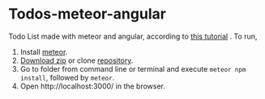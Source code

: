 # Todos-meteor-angular
Todo List made with meteor and angular, according to [this tutorial](https://www.meteor.com/tutorials/angular/creating-an-app) .
To run,
1. Install [meteor](https://www.meteor.com/).
2. [Download zip](https://github.com/ViGi-P/Todos-meteor-angular/archive/master.zip) or clone [repository](https://github.com/ViGi-P/Todos-meteor-angular).
3. Go to folder from command line or terminal and execute `meteor npm install`, followed by `meteor`.
4. Open http://localhost:3000/ in the browser.
